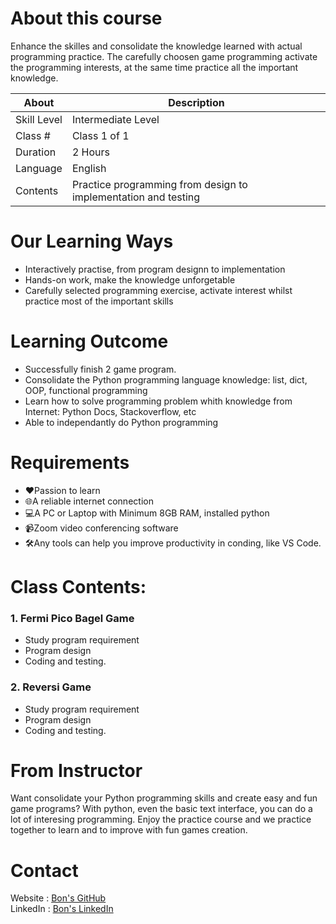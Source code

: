 # About this course

Enhance the skilles and consolidate the knowledge learned with actual programming practice. The carefully choosen game programming activate the programming interests, at the same time practice all the important knowledge.

| About	     | Description      |
|------------|------------------|
|Skill Level | Intermediate Level   |
|Class #     | Class 1 of 1     |
|Duration	 | 2 Hours        |
|Language	 | English          |
|Contents    | Practice programming from design to implementation and testing |

# Our Learning Ways

- Interactively practise, from program designn to implementation
- Hands-on work, make the knowledge unforgetable
- Carefully selected programming exercise, activate interest whilst practice most of the important skills

# Learning Outcome

- Successfully finish 2 game program.
- Consolidate the Python programming language knowledge: list, dict, OOP, functional programming
- Learn how to solve programming problem whith knowledge from Internet: Python Docs, Stackoverflow, etc
- Able to independantly do Python programming

# Requirements

- ❤️Passion to learn
- 🌐A reliable internet connection
- 💻A PC or Laptop with Minimum 8GB RAM, installed python
- 📹Zoom video conferencing software
- 🛠Any tools can help you improve productivity in conding, like VS Code.

# Class Contents: 


### 1. Fermi Pico Bagel Game
- Study program requirement
- Program design
- Coding and testing.

### 2. Reversi Game
- Study program requirement
- Program design
- Coding and testing.

# From Instructor

Want consolidate your Python programming skills and create easy and fun game programs? With python, even the basic text interface, you can do a lot of interesing programming. Enjoy the practice course and we practice together to learn and to improve with fun games creation.

# Contact

Website : [Bon's GitHub](https://github.com/bon-netizen/)  
LinkedIn : [Bon's LinkedIn](https://www.linkedin.com/in/bon-netizen/)  